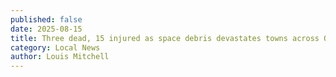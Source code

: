 ```yaml
---
published: false
date: 2025-08-15
title: Three dead, 15 injured as space debris devastates towns across Queensland
category: Local News
author: Louis Mitchell
---
```

